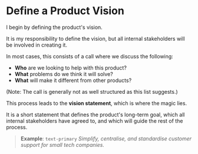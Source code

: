 # Define a Product Vision

I begin by defining the product's vision.

It is my responsibility to define the vision, but all internal stakeholders will be involved in creating it.

In most cases, this consists of a call where we discuss the following:

- **Who** are we looking to help with this product?
- **What** problems do we think it will solve?
- **What** will make it different from other products?

(Note: The call is generally not as well structured as this list suggests.)

This process leads to the **vision statement**, which is where the magic lies.

It is a short statement that defines the product's long-term goal, which all internal stakeholders have agreed to, and which will guide the rest of the process.

> **Example**: `text-primary` _Simplify, centralise, and standardise customer support for small tech companies._
